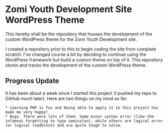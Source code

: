 # Zomi Youth Development Site WordPress Theme
This hereby shall be the repository that houses the development of the custom WordPress theme for the Zomi Youth Development site.

I created a repository prior to this to begin coding the site from complete scratch. I've changed course a bit by deciding to continue using the WordPress framework but build a custom theme on top of it. This repository stores and tracks the development of the custom WordPress theme.

## Progress Update
It has been about a week since I started this project (I pushed my repo to GitHub much later). Here are two things on my mind so far:

    * Learning PHP is fun and being able to apply it to this project has made me very happy!
    * Bugs. There were lots of them. Some minor syntax error (like the infamous forgetting to type semicolon), while others are logical error (or logical roadblock) and are quite tough to solve.